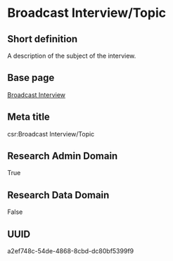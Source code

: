 # Broadcast Interview/Topic
## Short definition
A description of the subject of the interview.
## Base page
[Broadcast Interview](https://github.com/EuroCRIS/CASRAI-Dictionairies/blob/main/Objects/Broadcast%20Interview.md)
## Meta title
csr:Broadcast Interview/Topic
## Research Admin Domain
True
## Research Data Domain
False
## UUID
a2ef748c-54de-4868-8cbd-dc80bf5399f9

